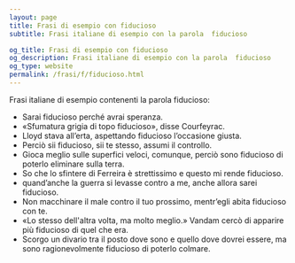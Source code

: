 ```yaml
---
layout: page
title: Frasi di esempio con fiducioso 
subtitle: Frasi italiane di esempio con la parola  fiducioso

og_title: Frasi di esempio con fiducioso 
og_description: Frasi italiane di esempio con la parola  fiducioso
og_type: website
permalink: /frasi/f/fiducioso.html
---
```


Frasi italiane di esempio contenenti la parola fiducioso:


- Sarai fiducioso perché avrai speranza.
- «Sfumatura grigia di topo fiducioso», disse Courfeyrac.
- Lloyd stava all’erta, aspettando fiducioso l’occasione giusta.
- Perciò sii fiducioso, sii te stesso, assumi il controllo.
- Gioca meglio sulle superfici veloci, comunque, perciò sono fiducioso di poterlo eliminare sulla terra.
- So che lo sfintere di Ferreira è strettissimo e questo mi rende fiducioso.
- quand’anche la guerra si levasse contro a me, anche allora sarei fiducioso.
- Non macchinare il male contro il tuo prossimo, mentr’egli abita fiducioso con te.
- «Lo stesso dell'altra volta, ma molto meglio.» Vandam cercò di apparire più fiducioso di quel che era.
- Scorgo un divario tra il posto dove sono e quello dove dovrei essere, ma sono ragionevolmente fiducioso di poterlo colmare.
